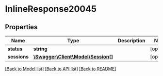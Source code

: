# InlineResponse20045

## Properties
Name | Type | Description | Notes
------------ | ------------- | ------------- | -------------
**status** | **string** |  | [optional] 
**sessions** | [**\Swagger\Client\Model\Session[]**](Session.md) |  | [optional] 

[[Back to Model list]](../README.md#documentation-for-models) [[Back to API list]](../README.md#documentation-for-api-endpoints) [[Back to README]](../README.md)


